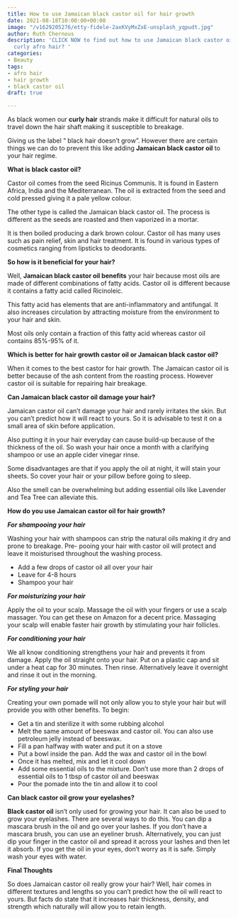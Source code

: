 ```yaml
---
title: How to use Jamaican black castor oil for hair growth
date: 2021-08-18T10:00:00+00:00
image: "/v1629205276/etty-fidele-2axKVyMxZxE-unsplash_yqpudt.jpg"
author: Ruth Chernous
description: 'CLICK NOW to find out how to use Jamaican black castor oil to grow your
  curly afro hair? '
categories:
- Beauty
tags:
- afro hair
- hair growth
- black castor oil
draft: true

---
```

As black women our **curly hair** strands make it difficult for natural oils to travel down the hair shaft making it susceptible to breakage.

Giving us the label “ black hair doesn’t grow”. However there are certain things we can do to prevent this like adding **Jamaican black castor oil** to your hair regime.

**What is black castor oil?**

Castor oil comes from the seed Ricinus Communis. It is found in Eastern Africa, India and the Mediterranean. The oil is extracted from the seed and cold pressed giving it a pale yellow colour.

The other type is called the Jamaican black castor oil. The process is different as the seeds are roasted and then vaporized in a mortar.

It is then boiled producing a dark brown colour. Castor oil has many uses such as pain relief, skin and hair treatment. It is found in various types of cosmetics ranging from lipsticks to deodorants.

**So how is it beneficial for your hair?**

Well, **Jamaican black castor oil benefits** your hair because most oils are made of different combinations of fatty acids. Castor oil is different because it contains a fatty acid called Ricinoleic.

This fatty acid has elements that are anti-inflammatory and antifungal. It also increases circulation by attracting moisture from the environment to your hair and skin.

Most oils only contain a fraction of this fatty acid whereas castor oil contains 85%-95% of it.

**Which is better for hair growth castor oil or Jamaican black castor oil?**

When it comes to the best castor for hair growth. The Jamaican castor oil is better because of the ash content from the roasting process. However castor oil is suitable for repairing hair breakage.

**Can Jamaican black castor oil damage your hair?**

Jamaican castor oil can’t damage your hair and rarely irritates the skin. But you can’t predict how it will react to yours. So it is advisable to test it on a small area of skin before application.

Also putting it in your hair everyday can cause build-up because of the thickness of the oil. So wash your hair once a month with a clarifying shampoo or use an apple cider vinegar rinse.

Some disadvantages are that if you apply the oil at night, it will stain your sheets. So cover your hair or your pillow before going to sleep.

Also the smell can be overwhelming but adding essential oils like Lavender and Tea Tree can alleviate this.

**How do you use Jamaican castor oil for hair growth?**

**_For shampooing your hair_**

Washing your hair with shampoos can strip the natural oils making it dry and prone to breakage. Pre- pooing your hair with castor oil will protect and leave it moisturised throughout the washing process.

* Add a few drops of castor oil all over your hair
* Leave for 4-8 hours
* Shampoo your hair

**_For moisturizing your hair_**

Apply the oil to your scalp. Massage the oil with your fingers or use a scalp massager. You can get these on Amazon for a decent price. Massaging your scalp will enable faster hair growth by stimulating your hair follicles.

**_For conditioning your hair_**

We all know conditioning strengthens your hair and prevents it from damage. Apply the oil straight onto your hair. Put on a plastic cap and sit under a heat cap for 30 minutes. Then rinse. Alternatively leave it overnight and rinse it out in the morning.

**_For styling your hair_**

Creating your own pomade will not only allow you to style your hair but will provide you with other benefits. To begin:

* Get a tin and sterilize it with some rubbing alcohol
* Melt the same amount of beeswax and castor oil. You can also use petroleum jelly instead of beeswax.
* Fill a pan halfway with water and put it on a stove
* Put a bowl inside the pan. Add the wax and castor oil in the bowl
* Once it has melted, mix and let it cool down
* Add some essential oils to the mixture. Don’t use more than 2 drops of essential oils to 1 tbsp of castor oil and beeswax
* Pour the pomade into the tin and allow it to cool

**Can black castor oil grow your eyelashes?**

**Black castor oil** isn’t only used for growing your hair. It can also be used to grow your eyelashes. There are several ways to do this. You can dip a mascara brush in the oil and go over your lashes. If you don’t have a mascara brush, you can use an eyeliner brush. Alternatively, you can just dip your finger in the castor oil and spread it across your lashes and then let it absorb. If you get the oil in your eyes, don’t worry as it is safe. Simply wash your eyes with water.

**Final Thoughts**

So does Jamaican castor oil really grow your hair? Well, hair comes in different textures and lengths so you can’t predict how the oil will react to yours. But facts do state that it increases hair thickness, density, and strength which naturally will allow you to retain length.